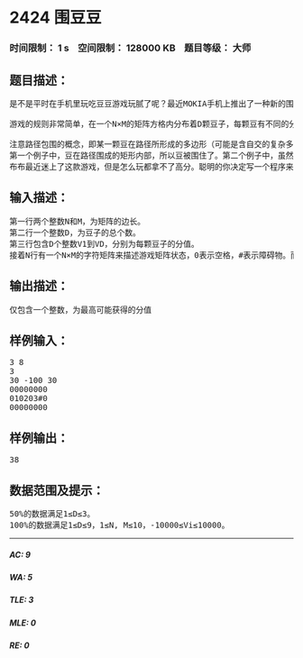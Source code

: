 # 2424 围豆豆   
### 时间限制： 1 s&nbsp;&nbsp;&nbsp;&nbsp;空间限制： 128000 KB&nbsp;&nbsp;&nbsp;&nbsp;题目等级： 大师  
## 题目描述：  

<pre>
是不是平时在手机里玩吃豆豆游戏玩腻了呢？最近MOKIA手机上推出了一种新的围豆豆游戏，大家一起来试一试吧。
 
游戏的规则非常简单，在一个N×M的矩阵方格内分布着D颗豆子，每颗豆有不同的分值Vi。游戏者可以选择任意一个方格作为起始格，每次移动可以随意的走到相邻的四个格子，直到最终又回到起始格。最终游戏者的得分为所有被路径围住的豆豆的分值总和减去游戏者移动的步数。矩阵中某些格子内设有障碍物，任何时刻游戏者不能进入包含障碍物或豆子的格子。游戏者可能的最低得分为0，即什么都不做。
 
注意路径包围的概念，即某一颗豆在路径所形成的多边形（可能是含自交的复杂多边形）的内部。下面有两个例子：
第一个例子中，豆在路径围成的矩形内部，所以豆被围住了。第二个例子中，虽然路径经过了豆的周围的8个格子，但是路径形成的多边形内部并不包含豆，所以没有围住豆子。
布布最近迷上了这款游戏，但是怎么玩都拿不了高分。聪明的你决定写一个程序来帮助他顺利通关。
</pre>
  
  
## 输入描述：  

<pre>
第一行两个整数N和M，为矩阵的边长。
第二行一个整数D，为豆子的总个数。
第三行包含D个整数V1到VD，分别为每颗豆子的分值。
接着N行有一个N×M的字符矩阵来描述游戏矩阵状态，0表示空格，#表示障碍物。而数字1到9分别表示对应编号的豆子。
</pre>
  
  
## 输出描述：  

<pre>
仅包含一个整数，为最高可能获得的分值
</pre>
  
  
## 样例输入：  

<pre>
3 8
3
30 -100 30
00000000
010203#0
00000000
</pre>
  
  
## 样例输出：  

<pre>
38
</pre>
  
  
## 数据范围及提示：  

<pre>
50%的数据满足1≤D≤3。
100%的数据满足1≤D≤9，1≤N, M≤10，-10000≤Vi≤10000。
</pre>
  
  
***  

##### AC: 9  
##### WA: 5  
##### TLE: 3  
##### MLE: 0  
##### RE: 0  
